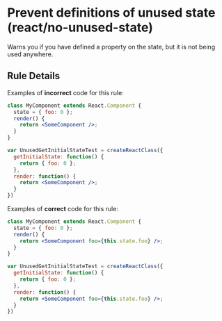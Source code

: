 # Prevent definitions of unused state (react/no-unused-state)

Warns you if you have defined a property on the state, but it is not being used anywhere.

## Rule Details

Examples of **incorrect** code for this rule:

```jsx
class MyComponent extends React.Component {
  state = { foo: 0 };
  render() {
    return <SomeComponent />;
  }
}

var UnusedGetInitialStateTest = createReactClass({
  getInitialState: function() {
    return { foo: 0 };
  },
  render: function() {
    return <SomeComponent />;
  }
})
```

Examples of **correct** code for this rule:

```jsx
class MyComponent extends React.Component {
  state = { foo: 0 };
  render() {
    return <SomeComponent foo={this.state.foo} />;
  }
}

var UnusedGetInitialStateTest = createReactClass({
  getInitialState: function() {
    return { foo: 0 };
  },
  render: function() {
    return <SomeComponent foo={this.state.foo} />;
  }
})
```
